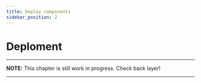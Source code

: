 ```yaml
---
title: Deploy components
sidebar_position: 2
---
```


# Deploment

---
**NOTE:**
This chapter is still work in progress. Check back layer!

---